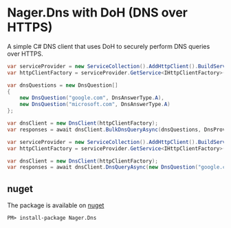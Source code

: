 # Nager.Dns with DoH (DNS over HTTPS)

A simple C# DNS client that uses DoH to securely perform DNS queries over HTTPS.

```cs
var serviceProvider = new ServiceCollection().AddHttpClient().BuildServiceProvider();
var httpClientFactory = serviceProvider.GetService<IHttpClientFactory>();

var dnsQuestions = new DnsQuestion[]
{
    new DnsQuestion("google.com", DnsAnswerType.A),
    new DnsQuestion("microsoft.com", DnsAnswerType.A)
};

var dnsClient = new DnsClient(httpClientFactory);
var responses = await dnsClient.BulkDnsQueryAsync(dnsQuestions, DnsProvider.Google);
```

```cs
var serviceProvider = new ServiceCollection().AddHttpClient().BuildServiceProvider();
var httpClientFactory = serviceProvider.GetService<IHttpClientFactory>();

var dnsClient = new DnsClient(httpClientFactory);
var responses = await dnsClient.DnsQueryAsync(new DnsQuestion("google.com", DnsAnswerType.A), DnsProvider.Google);
```

## nuget

The package is available on [nuget](https://www.nuget.org/packages/Nager.Dns)
```
PM> install-package Nager.Dns
```
